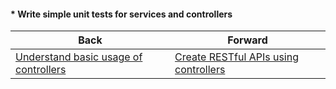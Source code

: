 #### * Write simple unit tests for services and controllers



| Back | Forward |
|---|---|
| [Understand basic usage of controllers](/ua/junior/nestjs/understand-controller-basics.md)  | [Create RESTful APIs using controllers](/ua/junior/nestjs/create-restful-apis-with-controllers.md) |